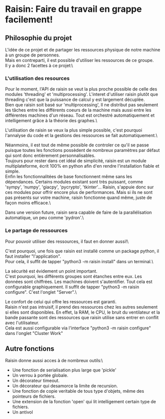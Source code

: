# Raisin: Faire du travail en grappe facilement!

## Philosophie du projet
L'idée de ce projet et de partager les ressources physique de notre machine à un groupe de personnes.\
Mais en contreparti, il est possible d'utiliser les ressources de ce groupe.\
Il y a donc 2 facettes à ce projet:\

### L'utilisation des resources
Pour le moment, l'API de raisin se veut la plus proche possible de celle des modules 'threading' et 'multiprocessing'.
L'interet d'utiliser raisin plutôt que threading c'est que la puissance de calcul y est largement décuplée.\
Bien que raisin soit basé sur 'multiprocessing', Il ne distribut pas seulement les tâches entre les différents coeurs de la machine mais aussi entre les différentes machines d'un réseau. Tout est orchestré automatiquement et intelligement grâce à la théorie des graphes.\

L'utilisation de raisin se veux la plus simple possible, c'est pourquoi l'annalyse du code et la gestions des ressources se fait automatiquement.\

Néanmoins, il est tout de même possible de controler ce qu'il se passe puisque toutes les fonctions possèdent de nombreux paramètres par défaut qui sont donc entièrement personnalisables.\
Toujours pour rester dans cet idéal de simplicité, raisin est un module multiplateforme, écrit 100% en python afin d'en rendre l'installation fiable et simple.\
Enfin les fonctionnalitées de base fonctionnent même sans les dépendances. Certains modules existant sont très puissant, comme 'sympy', 'numpy', 'giacpy', 'pycrypto', 'tkinter'... Raisin, s'appuie donc sur ces modules pour offrir encore plus de performances. Mais si ils ne sont pas présents sur votre machine, raisin fonctionne quand même, juste de façon moins efficace.\

Dans une version future, raisin sera capable de faire de la parallélisation automatique, un peu comme 'pydron'.\
### Le partage de ressources
Pour pouvoir utiliser des ressources, il faut en donner aussi!\

C'est pourquoi, une fois que raisin est installé comme un package python, il faut installer "l'application".\
Pour cela, il suffit de tapper "python3 -m raisin install" dans un terminal.\

La sécurité est évidement un point important.\
C'est pourquoi, les différents groupes sont étanches entre eux. Les données sont chiffrées. Les machines doivent s'autentifier. Tout cela est configurable graphiquement. Il suffit de tapper "python3 -m raisin configure". C'est l'onglet "Server".\

Le confort de celui qui offre les ressources est garanti.\
Raisin n'est pas intruisif, il prend des ressources chez les autres seulement si elles sont disponibles. En effet, la RAM, le CPU, le bruit du ventilateur et la bande passante sont des ressources que raisin utilise sans entrer en conflit avec l'utilisateur.\
Cela est aussi configurable via l'interface "python3 -m raisin configure" dans l'onglet "Cluster Work"

## Autre fonctions
Raisin donne aussi acces à de nombreux outils:\
* Une fonction de serialisation plus large que 'pickle'
* Un verrou à portée globale.
* Un décorateur timeout.
* Un décorateur qui desamorce la limite de recursion.
* Une fonction de copie veritable de tous type d'objets, même des pointeurs de fichiers.
* Une extension de la fonction 'open' qui lit intelligement certain type de fichiers.
* Un antivol
